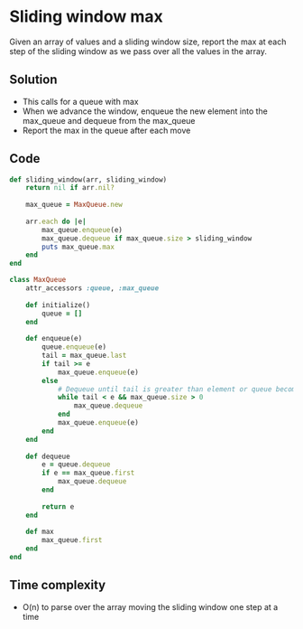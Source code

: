 # Sliding window max
Given an array of values and a sliding window size, report the max at each step of the sliding window as we pass over all the values in the array.

## Solution
- This calls for a queue with max
- When we advance the window, enqueue the new element into the max_queue and dequeue from the max_queue
- Report the max in the queue after each move

## Code
```ruby
def sliding_window(arr, sliding_window)
    return nil if arr.nil?
    
    max_queue = MaxQueue.new
    
    arr.each do |e|
        max_queue.enqueue(e)
        max_queue.dequeue if max_queue.size > sliding_window
        puts max_queue.max
    end
end

class MaxQueue
    attr_accessors :queue, :max_queue
    
    def initialize()
        queue = []
    end
    
    def enqueue(e)
        queue.enqueue(e)
        tail = max_queue.last
        if tail >= e
            max_queue.enqueue(e)
        else
            # Dequeue until tail is greater than element or queue becomes empty
            while tail < e && max_queue.size > 0
                max_queue.dequeue
            end
            max_queue.enqueue(e)
        end
    end
    
    def dequeue
        e = queue.dequeue
        if e == max_queue.first
            max_queue.dequeue
        end
        
        return e
    end
    
    def max
        max_queue.first
    end
end
```

## Time complexity
- O(n) to parse over the array moving the sliding window one step at a time